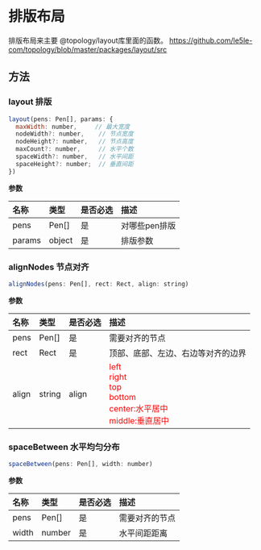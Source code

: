 # 排版布局

排版布局来主要 @topology/layout库里面的函数。
https://github.com/le5le-com/topology/blob/master/packages/layout/src

## 方法

### layout 排版

``` javascript
layout(pens: Pen[], params: {
  maxWidth: number,     // 最大宽度
  nodeWidth?: number,    // 节点宽度
  nodeHeight?: number,   // 节点高度
  maxCount?: number,     // 水平个数
  spaceWidth?: number,   // 水平间距
  spaceHeight?: number;  // 垂直间距
})
```

**参数**

|名称|类型|是否必选|描述|
|:---|:---|:---|:---|
|pens|Pen[]|是|对哪些pen排版|
|params|object|是|排版参数|



### alignNodes 节点对齐
``` javascript
alignNodes(pens: Pen[], rect: Rect, align: string)
```

**参数**

|名称|类型|是否必选|描述|
|:---|:---|:---|:---|
|pens|Pen[]|是|需要对齐的节点|
|rect|Rect|是|顶部、底部、左边、右边等对齐的边界|
|align|string|align|<font color=red>left<br>right<br>top<br>bottom<br>center:水平居中<br>middle:垂直居中<br></font>


### spaceBetween 水平均匀分布

``` javascript
spaceBetween(pens: Pen[], width: number)
```

**参数**

|名称|类型|是否必选|描述|
|:---|:---|:---|:---|
|pens|Pen[]|是|需要对齐的节点|
|width|number|是|水平间距距离|